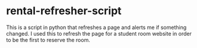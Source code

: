 # rental-refresher-script
This is a script in python that refreshes a page and alerts me if something changed. I used this to refresh the page for a student room website in order to be the first to reserve the room.
